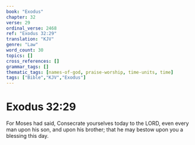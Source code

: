 ```yaml
---
book: "Exodus"
chapter: 32
verse: 29
ordinal_verse: 2468
ref: "Exodus 32:29"
translation: "KJV"
genre: "Law"
word_count: 30
topics: []
cross_references: []
grammar_tags: []
thematic_tags: [names-of-god, praise-worship, time-units, time]
tags: ["Bible","KJV","Exodus"]
---
```


# Exodus 32:29

For Moses had said, Consecrate yourselves today to the LORD, even every man upon his son, and upon his brother; that he may bestow upon you a blessing this day.
